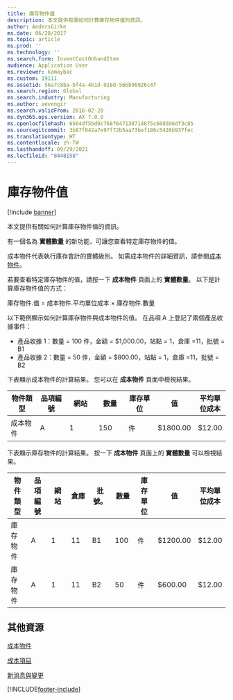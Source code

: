 ```yaml
---
title: 庫存物件值
description: 本文提供有關如何計算庫存物件值的資訊。
author: AndersGirke
ms.date: 06/20/2017
ms.topic: article
ms.prod: ''
ms.technology: ''
ms.search.form: InventCostOnhandItem
audience: Application User
ms.reviewer: kamaybac
ms.custom: 19111
ms.assetid: 56a7c8ba-bf4a-4b1d-918d-56bb96926c4f
ms.search.region: Global
ms.search.industry: Manufacturing
ms.author: aevengir
ms.search.validFrom: 2016-02-28
ms.dyn365.ops.version: AX 7.0.0
ms.openlocfilehash: 6564df5bd9c768f647138714875c60ddd6df3c85
ms.sourcegitcommit: 3b87f042a7e97f72b5aa73bef186c5426b937fec
ms.translationtype: HT
ms.contentlocale: zh-TW
ms.lasthandoff: 09/29/2021
ms.locfileid: "8448158"
---
```

# <a name="inventory-object-values"></a>庫存物件值

[!include [banner](../includes/banner.md)]

本文提供有關如何計算庫存物件值的資訊。 

有一個名為 **實體數量** 的新功能，可讓您查看特定庫存物件的值。 

成本物件代表執行庫存會計的實體級別。 如需成本物件的詳細資訊，請參閱[成本物件](cost-object.md)。 

若要查看特定庫存物件的值，請按一下 **成本物件** 頁面上的 **實體數量**。 以下是計算庫存物件值的方式： 

庫存物件.值 = 成本物件.平均單位成本 × 庫存物件.數量 

以下範例顯示如何計算庫存物件與成本物件的值。 在品項 A 上登記了兩個產品收據事件：

-   產品收據 1：數量 = 100 件，金額 = $1,000.00，站點 = 1，倉庫 =11，批號 = B1
-   產品收據 2：數量 = 50 件，金額 = $800.00，站點 = 1，倉庫 =11，批號 = B2

下表顯示成本物件的計算結果。 您可以在 **成本物件** 頁面中檢視結果。

<table>
<colgroup>
<col width="14%" />
<col width="14%" />
<col width="14%" />
<col width="14%" />
<col width="14%" />
<col width="14%" />
<col width="14%" />
</colgroup>
<thead>
<tr class="header">
<th>物件類型</th>
<th>品項編號</th>
<th>網站</th>
<th>數量</th>
<th>庫存單位</th>
<th>值</th>
<th>平均單位成本</th>
</tr>
</thead>
<tbody>
<tr class="odd">
<td>成本物件</td>
<td>A</td>
<td>1</td>
<td>150</td>
<td>件</td>
<td><p>$1800.00</p></td>
<td><p>$12.00</p></td>
</tr>
</tbody>
</table>

下表顯示庫存物件的計算結果。 按一下 **成本物件** 頁面上的 **實體數量** 可以檢視結果。

<table>
<colgroup>
<col width="11%" />
<col width="11%" />
<col width="11%" />
<col width="11%" />
<col width="11%" />
<col width="11%" />
<col width="11%" />
<col width="11%" />
<col width="11%" />
</colgroup>
<thead>
<tr class="header">
<th>物件類型</th>
<th>品項編號</th>
<th>網站</th>
<th>倉庫</th>
<th>批號。</th>
<th>數量</th>
<th>庫存單位</th>
<th>值</th>
<th>平均單位成本</th>
</tr>
</thead>
<tbody>
<tr class="odd">
<td>庫存物件</td>
<td>A</td>
<td>1</td>
<td>11</td>
<td>B1</td>
<td>100</td>
<td>件</td>
<td><p>$1200.00</p></td>
<td><p>$12.00</p></td>
</tr>
<tr class="even">
<td>庫存物件</td>
<td>A</td>
<td>1</td>
<td>11</td>
<td>B2</td>
<td>50</td>
<td>件</td>
<td><p>$600.00</p></td>
<td><p>$12.00</p></td>
</tr>
</tbody>
</table>



## <a name="additional-resources"></a>其他資源

[成本物件](cost-object.md)

[成本項目](cost-entries.md)

[新消息與變更](../../fin-ops-core/fin-ops/get-started/whats-new-changed.md)





[!INCLUDE[footer-include](../../includes/footer-banner.md)]